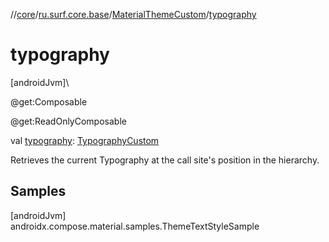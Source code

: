 //[core](../../../index.md)/[ru.surf.core.base](../index.md)/[MaterialThemeCustom](index.md)/[typography](typography.md)

# typography

[androidJvm]\

@get:Composable

@get:ReadOnlyComposable

val [typography](typography.md): [TypographyCustom](../-typography-custom/index.md)

Retrieves the current Typography at the call site's position in the hierarchy.

## Samples

[androidJvm]\
androidx.compose.material.samples.ThemeTextStyleSample
